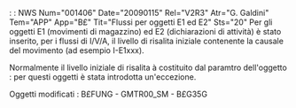  :  : NWS Num="001406" Date="20090115" Rel="V2R3" Atr="G. Galdini" Tem="APP" App="B£" Tit="Flussi per oggetti E1 ed E2" Sts="20"
Per gli oggetti E1 (movimenti di magazzino) ed E2 (dichiarazioni di attività) è stato inserito, per
i flussi di I/V/A, il livello di risalita iniziale contenente la causale del movimento (ad esempio
I-E1xxx).

Normalmente il livello iniziale di risalita à costituito dal paramtro dell'oggetto :  per questi oggetti è stata introdotta un'eccezione.

Oggetti modificati : 
B£FUNG - GMTR00_SM - B£G35G
